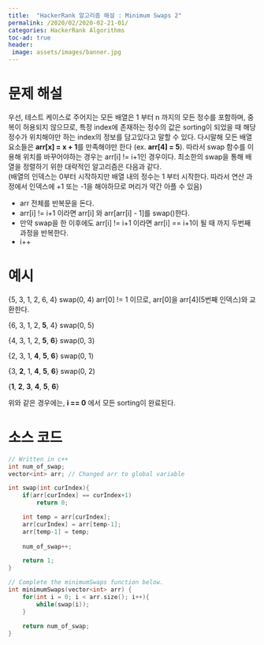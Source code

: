 ```yaml
---
title:  "HackerRank 알고리즘 해설 : Minimum Swaps 2"
permalink: /2020/02/2020-02-21-01/
categories: HackerRank Algorithms
toc-ad: true
header:
 image: assets/images/banner.jpg
---
```

# 문제 해설
 우선, 테스트 케이스로 주어지는 모든 배열은 1 부터 n 까지의 모든 정수를 포함하며, 중복이 허용되지 않으므로, 특정 index에 존재하는 정수의 값은 sorting이 되었을 때 해당 정수가 위치해야만 하는 index의 정보를 담고있다고 말할 수 있다. 다시말해 모든 배열 요소들은 **arr[x] = x + 1**를 만족해야만 한다 (ex. **arr[4] = 5**). 따라서 swap 함수를 이용해 위치를 바꾸어야하는 경우는 arr[i] != i+1인 경우이다.
 최소한의 swap을 통해 배열을 정렬하기 위한 대략적인 알고리즘은 다음과 같다.  
 (배열의 인덱스는 0부터 시작하지만 배열 내의 정수는 1 부터 시작한다. 따라서 연산 과정에서 인덱스에 +1 또는 -1을 해야하므로 머리가 약간 아플 수 있음)
    
 - arr 전체를 반복문을 돈다.
 - arr[i] != i+1 이라면 arr[i] 와 arr[arr[i] - 1]를 swap()한다. 
 - 만약 swap을 한 이후에도 arr[i] != i+1 이라면 arr[i] == i+1이 될 때 까지 두번째 과정을 반복한다.
 - i++  

# 예시 
{5, 3, 1, 2, 6, 4} swap(0, 4) arr[0] != 1 이므로, arr[0]을 arr[4](5번째 인덱스)와 교환한다.  

{6, 3, 1, 2, **5**, 4} swap(0, 5)  

{4, 3, 1, 2, **5**, **6**} swap(0, 3)  

{2, 3, 1, **4**, **5**, **6**} swap(0, 1)  

{3, **2**, 1, **4**, **5**, **6**} swap(0, 2)  

{**1**, **2**, **3**, **4**, **5**, **6**}

위와 같은 경우에는, **i == 0** 에서 모든 sorting이 완료된다.      
  
  
# 소스 코드 
```cpp
// Written in c++
int num_of_swap;
vector<int> arr; // Changed arr to global variable

int swap(int curIndex){
    if(arr[curIndex] == curIndex+1)
        return 0;

    int temp = arr[curIndex];
    arr[curIndex] = arr[temp-1];
    arr[temp-1] = temp;
		
    num_of_swap++;

    return 1;
}

// Complete the minimumSwaps function below.
int minimumSwaps(vector<int> arr) {
    for(int i = 0; i < arr.size(); i++){
        while(swap(i));
    }
		
    return num_of_swap;
}
```